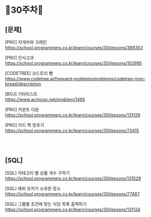 # 📌30주차📌
## [문제]
[PRO] 지게차와 크레인</br>
https://school.programmers.co.kr/learn/courses/30/lessons/388353

[PRO] 인사고과</br>
https://school.programmers.co.kr/learn/courses/30/lessons/152995

[CODETREE] 코드트리 빵</br>
https://www.codetree.ai/frequent-problems/problems/codetree-mon-bread/description

[BOJ] 기타리스트</br>
https://www.acmicpc.net/problem/1495

[PRO] 카운트 다운</br>
https://school.programmers.co.kr/learn/courses/30/lessons/131129

[PRO] 카드 짝 맞추기</br>
https://school.programmers.co.kr/learn/courses/30/lessons/72415

</br></br>

## [SQL]
[SQL] 카테고리 별 상품 개수 구하기</br>
https://school.programmers.co.kr/learn/courses/30/lessons/131529

[SQL] 헤비 유저가 소유한 장소</br>
https://school.programmers.co.kr/learn/courses/30/lessons/77487

[SQL] 그룹별 조건에 맞는 식당 목록 출력하기</br>
https://school.programmers.co.kr/learn/courses/30/lessons/131124